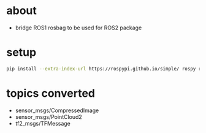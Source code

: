 # about 

- bridge ROS1 rosbag to be used for ROS2 package 

# setup 

```bash 
pip install --extra-index-url https://rospypi.github.io/simple/ rospy rosbag sensor_msgs geometry_msgs
```

# topics converted 

- sensor_msgs/CompressedImage
- sensor_msgs/PointCloud2
- tf2_msgs/TFMessage